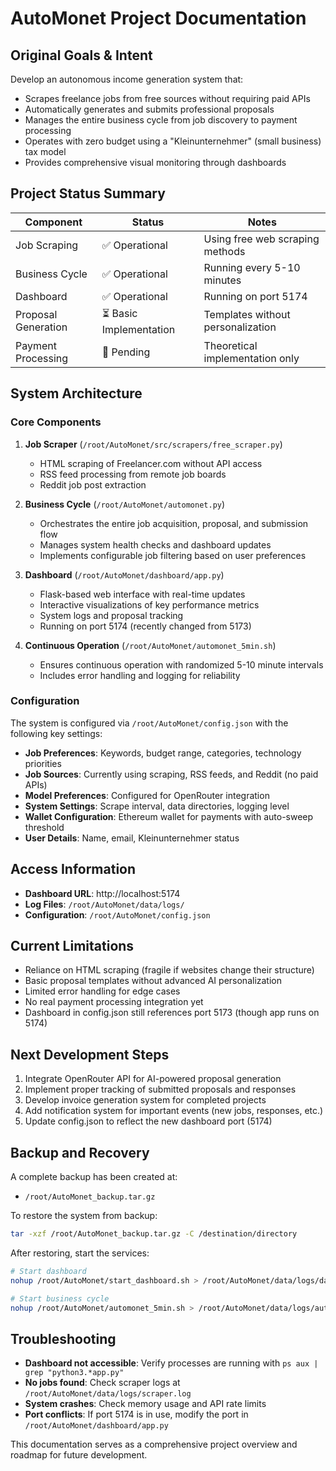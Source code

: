 # AutoMonet Project Documentation

## Original Goals & Intent

Develop an autonomous income generation system that:
- Scrapes freelance jobs from free sources without requiring paid APIs
- Automatically generates and submits professional proposals
- Manages the entire business cycle from job discovery to payment processing
- Operates with zero budget using a "Kleinunternehmer" (small business) tax model
- Provides comprehensive visual monitoring through dashboards

## Project Status Summary

| Component | Status | Notes |
|-----------|--------|-------|
| Job Scraping | ✅ Operational | Using free web scraping methods |
| Business Cycle | ✅ Operational | Running every 5-10 minutes |
| Dashboard | ✅ Operational | Running on port 5174 |
| Proposal Generation | ⏳ Basic Implementation | Templates without personalization |
| Payment Processing | 📝 Pending | Theoretical implementation only |

## System Architecture

### Core Components
1. **Job Scraper** (`/root/AutoMonet/src/scrapers/free_scraper.py`)
   - HTML scraping of Freelancer.com without API access
   - RSS feed processing from remote job boards
   - Reddit job post extraction

2. **Business Cycle** (`/root/AutoMonet/automonet.py`)
   - Orchestrates the entire job acquisition, proposal, and submission flow
   - Manages system health checks and dashboard updates
   - Implements configurable job filtering based on user preferences

3. **Dashboard** (`/root/AutoMonet/dashboard/app.py`)
   - Flask-based web interface with real-time updates
   - Interactive visualizations of key performance metrics
   - System logs and proposal tracking
   - Running on port 5174 (recently changed from 5173)

4. **Continuous Operation** (`/root/AutoMonet/automonet_5min.sh`)
   - Ensures continuous operation with randomized 5-10 minute intervals
   - Includes error handling and logging for reliability

### Configuration

The system is configured via `/root/AutoMonet/config.json` with the following key settings:

- **Job Preferences**: Keywords, budget range, categories, technology priorities
- **Job Sources**: Currently using scraping, RSS feeds, and Reddit (no paid APIs)
- **Model Preferences**: Configured for OpenRouter integration
- **System Settings**: Scrape interval, data directories, logging level
- **Wallet Configuration**: Ethereum wallet for payments with auto-sweep threshold
- **User Details**: Name, email, Kleinunternehmer status

## Access Information

- **Dashboard URL**: http://localhost:5174
- **Log Files**: `/root/AutoMonet/data/logs/`
- **Configuration**: `/root/AutoMonet/config.json`

## Current Limitations

- Reliance on HTML scraping (fragile if websites change their structure)
- Basic proposal templates without advanced AI personalization
- Limited error handling for edge cases
- No real payment processing integration yet
- Dashboard in config.json still references port 5173 (though app runs on 5174)

## Next Development Steps

1. Integrate OpenRouter API for AI-powered proposal generation
2. Implement proper tracking of submitted proposals and responses
3. Develop invoice generation system for completed projects
4. Add notification system for important events (new jobs, responses, etc.)
5. Update config.json to reflect the new dashboard port (5174)

## Backup and Recovery

A complete backup has been created at:
- `/root/AutoMonet_backup.tar.gz`

To restore the system from backup:
```bash
tar -xzf /root/AutoMonet_backup.tar.gz -C /destination/directory
```

After restoring, start the services:
```bash
# Start dashboard
nohup /root/AutoMonet/start_dashboard.sh > /root/AutoMonet/data/logs/dashboard.log 2>&1 &

# Start business cycle
nohup /root/AutoMonet/automonet_5min.sh > /root/AutoMonet/data/logs/automonet_daemon.log 2>&1 &
```

## Troubleshooting

- **Dashboard not accessible**: Verify processes are running with `ps aux | grep "python3.*app.py"`
- **No jobs found**: Check scraper logs at `/root/AutoMonet/data/logs/scraper.log`
- **System crashes**: Check memory usage and API rate limits
- **Port conflicts**: If port 5174 is in use, modify the port in `/root/AutoMonet/dashboard/app.py`

This documentation serves as a comprehensive project overview and roadmap for future development.
